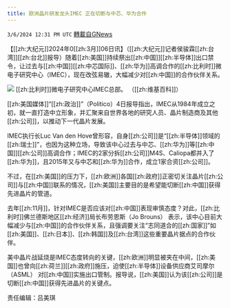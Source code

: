 ```yaml
---
title: 欧洲晶片研发龙头IMEC 正在切断与中芯、华为合作
---
```

`3/6/2024 12:31 PM UTC` [轉載自GNews](https://gnews.org/articles/2370746)

【[[zh:大纪元]]2024年0[[zh:3月]]06日讯】（[[zh:大纪元]]记者侯骏霖[[zh:台湾]][[zh:台北]]报导）随着[[zh:美国]]持续祭出[[zh:中国]][[zh:半导体]]出口禁令，让过去与[[zh:中国]][[zh:中芯国际]]、[[zh:华为]]高调合作的[[zh:比利时]]微电子研究中心（IMEC），现在改弦易辙，大幅减少对[[zh:中国]]的合作伙伴关系。

![](https://i.epochtimes.com/assets/uploads/2024/03/id14196088-668187-450x680.jpg "") [[zh:比利时]]微电子研究中心IMEC总部。 （[[zh:维基百科]]）

[[zh:美国媒体]]“[[zh:政治]]”（Politico）4日报导指出，IMEC从1984年成立之初，就一直打造中立形象，并汇聚来自世界各地的研究人员、晶片制造商及其他[[zh:公司]]，以推动下一代晶片发展。

IMEC执行长Luc Van den Hove曾形容，自身[[zh:公司]]是“[[zh:半导体]]领域的[[zh:瑞士]]”，也因为这种立场，导致该中心过去与中芯、[[zh:华为]]等[[zh:中国]][[zh:公司]]高调合作；IMEC的2家分拆[[zh:公司]]M4S、Caliopa都并入了[[zh:华为]]，且2015年又与中芯和[[zh:华为]]合作，成立1家合资[[zh:公司]]。

不过，在[[zh:美国]]的压力下，[[zh:欧洲]]各国[[zh:政府]]正密切关注晶片[[zh:公司]]与[[zh:中国]]联系的情况，[[zh:美国]]主要目的是希望能切断[[zh:中国]]获得先进晶片的管道。

去年[[zh:11月]]，针对IMEC是否应该对[[zh:中国]]表现审慎态度？对此，[[zh:比利时]]佛兰德斯地区[[zh:经济]]局长布劳恩斯（Jo Brouns） 表示，该中心目前大幅减少与[[zh:中国]]的合作伙伴关系，且强调要关注“志同道合的[[zh:国家]]”如[[zh:美国]]、[[zh:日本]]、[[zh:韩国]]及[[zh:台湾]]这些重要晶片据点的合作伙伴。

美中晶片战延烧是IMEC态度转向的关键，[[zh:欧洲]]明显被夹在中间，[[zh:美国]]也曾向[[zh:荷兰]][[zh:政府]]施压，迫使[[zh:半导体]]设备供应商艾司摩尔（ASML） 对[[zh:中国]]实施出口管制。报导说，[[zh:美国]]认为该[[zh:公司]]是切断[[zh:中国]]获得先进晶片的关键点。

责任编辑：吕美琪

